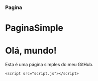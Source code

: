 ### Pagina
# PaginaSimple
<!DOCTYPE html>
<html>
<head>
    <meta charset="UTF-8">
    <meta name="viewport" content="width=device-width, initial-scale=1.0">
    <title>Minha Página</title>
    <link rel="stylesheet" href="styles.css">
</head>
<body>
    <h1>Olá, mundo!</h1>
    <p>Esta é uma página simples do meu  GitHub.</p>

    <script src="script.js"></script>
</body>
</html>
